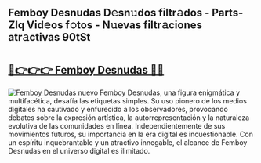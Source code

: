 ## Femboy Desnudas D𝚎sn𝚞dos filtr𝚊dos - Parts-Zlq Vid𝚎os f𝚘tos - N𝚞evas filtr𝚊ciones atr𝚊ctivas 90tSt

# <h2><a href="http://mb43nns.tromn.icu/?c=Femboy+Desnudas">🔗👉👉👉 Femboy Desnudas 🔗🔗</a></h2>

[![Femboy Desnudas nuevo](https://i.imgur.com/pEAQMta.gif)](http://mb43nns.tromn.icu/?c=Femboy+Desnudas)
Femboy Desnudas, una figura enigmática y multifacética, desafía las etiquetas simples. Su uso pionero de los medios digitales ha cautivado y enfurecido a los observadores, provocando debates sobre la expresión artística, la autorrepresentación y la naturaleza evolutiva de las comunidades en línea. Independientemente de sus movimientos futuros, su importancia en la era digital es incuestionable. Con un espíritu inquebrantable y un atractivo innegable, el alcance de Femboy Desnudas en el universo digital es ilimitado.
